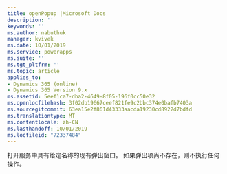 ```yaml
---
title: openPopup |Microsoft Docs
description: ''
keywords: ''
ms.author: nabuthuk
manager: kvivek
ms.date: 10/01/2019
ms.service: powerapps
ms.suite: ''
ms.tgt_pltfrm: ''
ms.topic: article
applies_to:
- Dynamics 365 (online)
- Dynamics 365 Version 9.x
ms.assetid: 5eef1ca7-dba2-4649-8f05-196f0cc50e32
ms.openlocfilehash: 3f02db19667ceef821fe9c2bbc374e0bafb7403a
ms.sourcegitcommit: 63ea15e2f861d43333aacda19230cd8922d7bdfd
ms.translationtype: MT
ms.contentlocale: zh-CN
ms.lasthandoff: 10/01/2019
ms.locfileid: "72337484"
---
```

打开服务中具有给定名称的现有弹出窗口。 如果弹出项尚不存在，则不执行任何操作。
